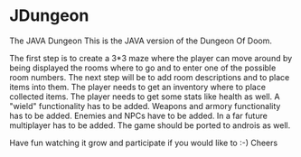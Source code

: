 # JDungeon
The JAVA Dungeon
This is the JAVA version of the Dungeon Of Doom.

The first step is to create a 3*3 maze where the player can move around by being displayed the rooms where to go and to enter one of the possible room numbers.
The next step will be to add room descriptions and to place items into them.
The player needs to get an inventory where to place collected items. The player needs to get some stats like health as well.
A "wield" functionality has to be added. Weapons and armory functionality has to be added.
Enemies and NPCs have to be added.
In a far future multiplayer has to be added.
The game should be ported to androis as well.

Have fun watching it grow and participate if you would like to :-)
Cheers
